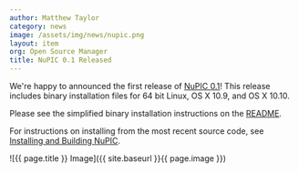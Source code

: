 ```yaml
---
author: Matthew Taylor
category: news
image: /assets/img/news/nupic.png
layout: item
org: Open Source Manager
title: NuPIC 0.1 Released
---
```


We're happy to announced the first release of
[NuPIC 0.1](https://github.com/numenta/nupic/releases/tag/0.1.0)! This release
includes binary installation files for 64 bit Linux, OS X 10.9, and OS X 10.10.

Please see the simplified binary installation instructions on the
[README](https://github.com/numenta/nupic/tree/0.1.0).

For instructions on installing from the most recent source code, see
[Installing and Building NuPIC](https://github.com/numenta/nupic/wiki/Installing-and-Building-NuPIC).

![{{ page.title }} Image]({{ site.baseurl }}{{ page.image }})
